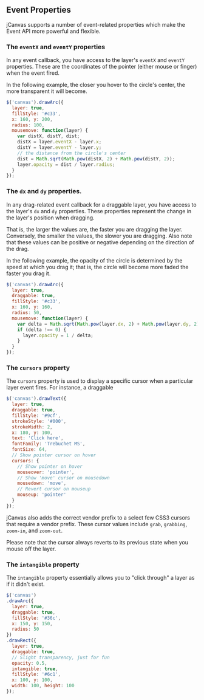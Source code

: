 ## Event Properties

jCanvas supports a number of event-related properties which make the Event API more powerful and flexible.

### The `eventX` and `eventY` properties

In any event callback, you have access to the layer's `eventX` and `eventY` properties. These are the coordinates of the pointer (either mouse or finger) when the event fired.

In the following example, the closer you hover to the circle's center, the more transparent it will become.

```javascript
$('canvas').drawArc({
  layer: true,
  fillStyle: '#c33',
  x: 160, y: 200,
  radius: 100,
  mousemove: function(layer) {
    var distX, distY, dist;
    distX = layer.eventX - layer.x;
    distY = layer.eventY - layer.y;
    // the distance from the circle's center
    dist = Math.sqrt(Math.pow(distX, 2) + Math.pow(distY, 2));
    layer.opacity = dist / layer.radius;
  }
});
```

### The `dx` and `dy` properties.

In any drag-related event callback for a draggable layer, you have access to the layer's `dx` and `dy` properties. These properties represent the change in the layer's position when dragging.

That is, the larger the values are, the faster you are dragging the layer. Conversely, the smaller the values, the slower you are dragging. Also note that these values can be positive or negative depending on the direction of the drag.

In the following example, the opacity of the circle is determined by the speed at which you drag it; that is, the circle will become more faded the faster you drag it.

```javascript
$('canvas').drawArc({
  layer: true,
  draggable: true,
  fillStyle: '#c33',
  x: 160, y: 160,
  radius: 50,
  mousemove: function(layer) {
    var delta = Math.sqrt(Math.pow(layer.dx, 2) + Math.pow(layer.dy, 2));
    if (delta !== 0) {
      layer.opacity = 1 / delta;
    }
  }
});
```

### The `cursors` property

The `cursors` property is used to display a specific cursor when a particular layer event fires. For instance, a draggable

```javascript
$('canvas').drawText({
  layer: true,
  draggable: true,
  fillStyle: '#9cf',
  strokeStyle: '#000',
  strokeWidth: 2,
  x: 180, y: 100,
  text: 'Click here',
  fontFamily: 'Trebuchet MS',
  fontSize: 64,
  // Show pointer cursor on hover
  cursors: {
    // Show pointer on hover
  	mouseover: 'pointer',
  	// Show 'move' cursor on mousedown
  	mousedown: 'move',
  	// Revert cursor on mouseup
  	mouseup: 'pointer'
  }
});
```

jCanvas also adds the correct vendor prefix to a select few CSS3 cursors that require a vendor prefix. These cursor values include `grab`, `grabbing`, `zoom-in`, and `zoom-out`.

Please note that the cursor always reverts to its previous state when you mouse off the layer.

### The `intangible` property

The `intangible` property essentially allows you to "click through" a layer as if it didn't exist.

```javascript
$('canvas')
.drawArc({
  layer: true,
  draggable: true,
  fillStyle: '#36c',
  x: 150, y: 150,
  radius: 50
})
.drawRect({
  layer: true,
  draggable: true,
  // Slight transparency, just for fun
  opacity: 0.5,
  intangible: true,
  fillStyle: '#6c1',
  x: 100, y: 100,
  width: 100, height: 100
});
```
